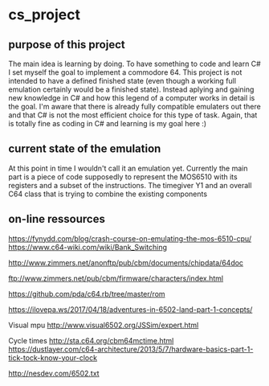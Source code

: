 # cs_project
## purpose of this project
The main idea is learning by doing.
To have something to code and learn C# I set myself the goal to implement a commodore 64.
This project is not intended to have a defined finished state (even though a working full emulation certainly would be a finished state). Instead aplying and gaining new knowledge in C# and how this legend of a computer works in detail is the goal.
I'm aware that there is already fully compatible emulaters out there and that C# is not the most efficient choice for this type of task. Again, that is totally fine as coding in C# and learning is my goal here :)

## current state of the emulation
At this point in time I wouldn't call it an emulation yet.
Currently the main part is a piece of code supposedly to represent the MOS6510 with its registers and a subset of the instructions.
The timegiver Y1 and an overall C64 class that is trying to combine the existing components

## on-line ressources
https://fynydd.com/blog/crash-course-on-emulating-the-mos-6510-cpu/
https://www.c64-wiki.com/wiki/Bank_Switching

http://www.zimmers.net/anonftp/pub/cbm/documents/chipdata/64doc

ftp://www.zimmers.net/pub/cbm/firmware/characters/index.html

https://github.com/pda/c64.rb/tree/master/rom

https://ilovepa.ws/2017/04/18/adventures-in-6502-land-part-1-concepts/

Visual mpu
http://www.visual6502.org/JSSim/expert.html

Cycle times
http://sta.c64.org/cbm64mctime.html
https://dustlayer.com/c64-architecture/2013/5/7/hardware-basics-part-1-tick-tock-know-your-clock

http://nesdev.com/6502.txt
